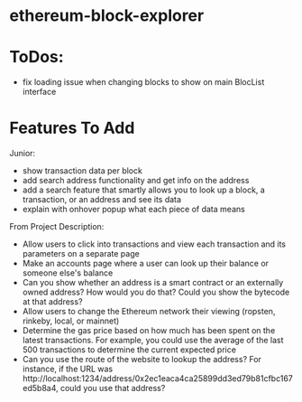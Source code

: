 # ethereum-block-explorer

# ToDos:
- fix loading issue when changing blocks to show on main BlocList interface

# Features To Add
Junior: 
- show transaction data per block 
- add search address functionality and get info on the address
- add a search feature that smartly allows you to look up a block, a transaction, or an address and see its data
- explain with onhover popup what each piece of data means

From Project Description: 
- Allow users to click into transactions and view each transaction and its parameters on a separate page
- Make an accounts page where a user can look up their balance or someone else's balance
- Can you show whether an address is a smart contract or an externally owned address? How would you do that? Could you show the bytecode at that address?
- Allow users to change the Ethereum network their viewing (ropsten, rinkeby, local, or mainnet)
- Determine the gas price based on how much has been spent on the latest transactions. For example, you could use the average of the last 500 transactions to determine the current expected price
- Can you use the route of the website to lookup the address? For instance, if the URL was http://localhost:1234/address/0x2ec1eaca4ca25899dd3ed79b81cfbc167ed5b8a4, could you use that address?
